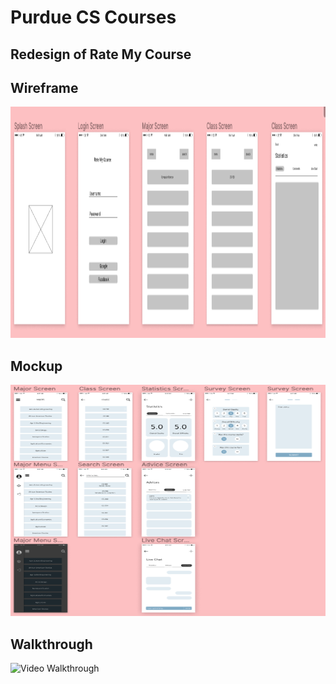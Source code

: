 # Purdue CS Courses

## Redesign of Rate My Course

## Wireframe
<img src='/wireframe.png?raw=true' title='Video Walkthrough' width='800' height='370' alt='Video Walkthrough' />

## Mockup
<img src='/mockup.png?raw=true' title='Video Walkthrough' width='800' height='370' alt='Video Walkthrough' />

## Walkthrough
<img src='/rate my course.gif?raw=true' title='Video Walkthrough' width='200' height='370' alt='Video Walkthrough' />

